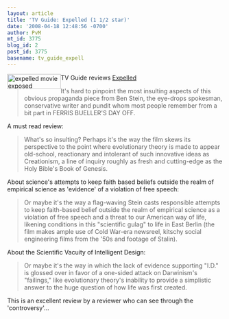 ```yaml
---
layout: article
title: 'TV Guide: Expelled (1 1/2 star)'
date: '2008-04-18 12:48:56 -0700'
author: PvM
mt_id: 3775
blog_id: 2
post_id: 3775
basename: tv_guide_expell
---
```

<a href="http://www.expelledexposed.com/"><img src="http://pandasthumb.org/archives/banner-thumb-125x35.jpg" alt="expelled movie exposed" width="125" height="35" style="float:left;" /></a>TV Guide reviews [Expelled](http://www.tvguide.com/movies/expelled-intelligence-allowed/review/293361)

> It's hard to pinpoint the most insulting aspects of this obvious propaganda piece from Ben Stein, the eye-drops spokesman, conservative writer and pundit whom most people remember from a bit part in FERRIS BUELLER'S DAY OFF.

A must read review:

> What's so insulting? Perhaps it's the way the film skews its perspective to the point where evolutionary theory is made to appear old-school, reactionary and intolerant of such innovative ideas as Creationism, a line of inquiry roughly as fresh and cutting-edge as the Holy Bible's Book of Genesis. 

About science's attempts to keep faith based beliefs outside the realm of empirical science as 'evidence' of a violation of free speech:

> Or maybe it's the way a flag-waving Stein casts responsible attempts to keep faith-based belief outside the realm of empirical science as a violation of free speech and a threat to our American way of life, likening conditions in this "scientific gulag" to life in East Berlin (the film makes ample use of Cold War-era newsreel, kitschy social engineering films from the '50s and footage of Stalin).

About the Scientific Vacuity of Intelligent Design:

> Or maybe it's the way in which the lack of evidence supporting "I.D." is glossed over in favor of a one-sided attack on Darwinism's "failings," like evolutionary theory's inability to provide a simplistic answer to the huge question of how life was first created.

This is an excellent review by a reviewer who can see through the 'controversy'...
